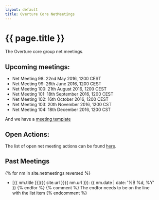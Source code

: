 ```yaml
---
layout: default
title: Overture Core NetMeetings
---
```


# {{ page.title }}

The Overture core group net meetings. 

## Upcoming meetings:

* Net Meeting 98: 22nd May 2016, 1200 CEST
* Net Meeting 99: 26th June 2016, 1200 CEST
* Net Meeting 100: 21th August 2016, 1200 CEST
* Net Meeting 101: 18th September 2016, 1200 CEST
* Net Meeting 102: 16th October 2016, 1200 CEST
* Net Meeting 103: 20th November 2016, 1200 CST
* Net Meeting 104: 18th December 2016, 1200 CST

And we have a [meeting template](template.html)

## Open Actions:

The list of open net meeting actions can be found [here](https://github.com/overturetool/overturetool.github.io/issues?q=is%3Aopen+is%3Aissue+label%3A%22action+net-meeting%22).

## Past Meetings

{% for nm in site.netmeetings reversed %}
* [{{ nm.title }}]({{ site.url }}{{ nm.url }}): {{ nm.date | date: '%B %d, %Y' }} {% endfor %}
{% comment %} The endfor needs to be on the line with the list item {% endcomment %}


